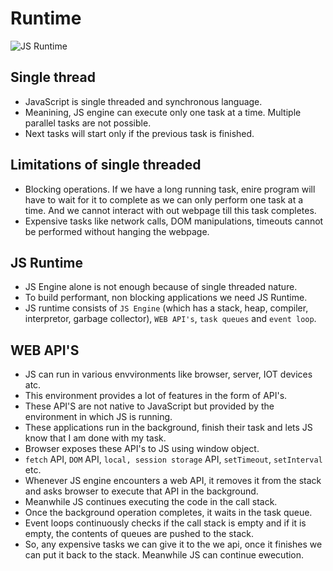 # Runtime

![JS Runtime](https://media.licdn.com/dms/image/v2/D5612AQHGplUj-OrcUA/article-cover_image-shrink_720_1280/article-cover_image-shrink_720_1280/0/1697205254428?e=1738195200&v=beta&t=dZ6hWZcwXopjNBkTZTw-HGYcXqMqsTdKBRQQLRZzzS0)

## Single thread

- JavaScript is single threaded and synchronous language.
- Meanining, JS engine can execute only one task at a time. Multiple parallel tasks are not possible.
- Next tasks will start only if the previous task is finished.

## Limitations of single threaded

- Blocking operations. If we have a long running task, enire program will have to wait for it to complete as we can only perform one task at a time. And we cannot interact with out webpage till this task completes.
- Expensive tasks like network calls, DOM manipulations, timeouts cannot be performed without hanging the webpage.


## JS Runtime

- JS Engine alone is not enough because of single threaded nature.
- To build performant, non blocking applications we need JS Runtime.
- JS runtime consists of `JS Engine` (which has a stack, heap, compiler, interpretor, garbage collector), `WEB API's`, `task queues` and `event loop`.


## WEB API'S

- JS can run in various envvironments like browser, server, IOT devices atc.
- This environment provides a lot of features in the form of API's.
- These API'S are not native to JavaScript but provided by the environment in which JS is running.
- These applications run in the background, finish their task and lets JS know that I am done with my task.
- Browser exposes these API's to JS using window object.
- `fetch` API, `DOM` API, `local, session storage` API, `setTimeout`, `setInterval` etc.
- Whenever JS engine encounters a web API, it removes it from the stack and asks browser to execute that API in the background.
- Meanwhile JS continues executing the code in the call stack.
- Once the background operation completes, it waits in the task queue.
- Event loops continuously checks if the call stack is empty and if it is empty, the contents of queues are pushed to the stack.
- So, any expensive tasks we can give it to the we api, once it finishes we can put it back to the stack. Meanwhile JS can continue ewecution.
